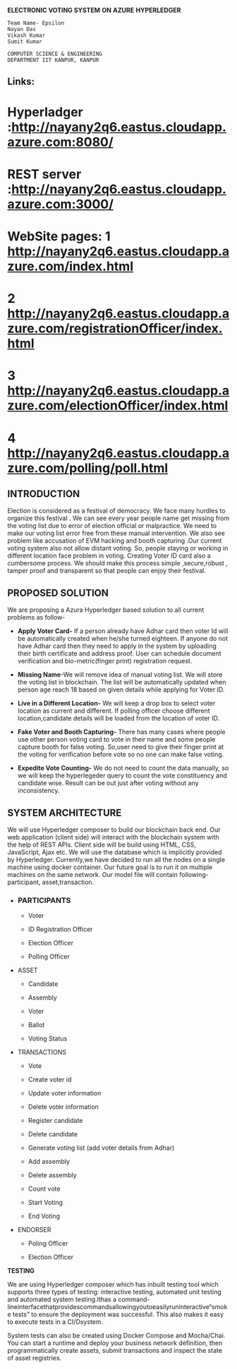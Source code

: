 
   **ELECTRONIC VOTING SYSTEM** 
   **ON**
  **AZURE** **HYPERLEDGER**

    Team Name- Epsilon
    Nayan Das
    Vikash Kumar
    Sumit Kumar

    COMPUTER SCIENCE & ENGINEERING 
    DEPARTMENT IIT KANPUR, KANPUR
 
##   Links:
# Hyperladger :http://nayany2q6.eastus.cloudapp.azure.com:8080/
# REST server :http://nayany2q6.eastus.cloudapp.azure.com:3000/
# WebSite pages:  1 http://nayany2q6.eastus.cloudapp.azure.com/index.html
#                 2 http://nayany2q6.eastus.cloudapp.azure.com/registrationOfficer/index.html
#                 3 http://nayany2q6.eastus.cloudapp.azure.com/electionOfficer/index.html
#                 4 http://nayany2q6.eastus.cloudapp.azure.com/polling/poll.html
      

## INTRODUCTION

Election is considered as a festival of democracy. We face many hurdles to organize this festival . We can see every year people name get missing from the voting list due to error of election official or malpractice. We need to make our voting list error free from these manual intervention. We also see problem like accusation of EVM hacking and booth capturing .Our current voting system also not allow distant voting. So, people staying or working in different location face problem in voting. Creating Voter ID card also a cumbersome process. We should make this process simple ,secure,robust , tamper proof and transparent so that people can enjoy their festival.

  

## PROPOSED SOLUTION

We are proposing a Azura Hyperledger based solution to all current problems as follow-

-   **Apply Voter Card-** If a person already have Adhar card then voter Id will be automatically created when he/she turned eighteen. If anyone do not have Adhar card then they need to apply in the system by uploading their birth certificate and address proof. User can schedule document verification and bio-metric(finger print) registration request.
    
-   **Missing Name**-We will remove idea of manual voting list. We will store the voting list in blockchain. The list will be automatically updated when person age reach 18 based on given details while applying for Voter ID.
    
-   **Live in a Different Location-**  We will keep a drop box to select voter location as current and different. If polling officer choose different location,candidate details  will be loaded from the location of voter ID.
    
-   **Fake Voter and Booth Capturing-** There has many cases where people use other person voting card to vote in their name and some people capture booth for false voting. So,user need to give their finger print at the voting for verification before vote so no one can make false voting.
    
-   **Expedite Vote Counting-** We do not need to count the data manually, so we will keep the hyperlegeder query to count the vote constituency and candidate wise. Result can be out just after voting without any inconsistency.
    

## SYSTEM ARCHITECTURE

We will use Hyperledger composer to build our blockchain back end. Our web application (client side) will interact with the blockchain system with the help of REST APIs. Client side will be build using HTML, CSS, JavaScript, Ajax etc. We will use the database which is implicitly provided by Hyperledger. Currently,we have decided to run all the nodes on a single machine using docker container. Our future goal is to run it on multiple machines on the same network. Our model file will contain following- participant, asset,transaction.

-   ### PARTICIPANTS
    
    -   Voter
        
    -   ID Registration Officer
        
    -   Election Officer
        
    -   Polling Officer
        

  

-   ASSET
    
    -   Candidate
        
    -   Assembly
        
    -   Voter
        
    -   Ballot
        
    -   Voting Status
        
    
-   TRANSACTIONS
    
    -   Vote
        
    -   Create voter id
        
    -   Update voter information
        
    -   Delete voter information
        
    -   Register candidate
        
    -   Delete candidate
        
    -   Generate voting list (add voter details from Adhar)
        
    -   Add assembly
        
    -   Delete assembly
        
    -   Count vote
        
    -   Start Voting
        
    -   End Voting
        

  

-   ENDORSER
    
    -   Poling Officer
        
    -   Election Officer
        

  

  

**TESTING**

We are using Hyperledger composer which has inbuilt testing tool which supports three types of testing: interactive testing, automated unit testing and automated system testing.Ithas a command-lineinterfacethatprovidescommandsallowingyoutoeasilyruninteractive“smoke tests” to ensure the deployment was successful. This also makes it easy to execute tests in a CI/Dsystem.

System tests can also be created using Docker Compose and Mocha/Chai. You can start a runtime and deploy your business network definition, then programmatically create assets, submit transactions and inspect the state of asset registries.

